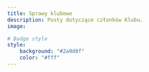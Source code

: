 ```yaml
---
title: Sprawy klubowe
description: Posty dotyczące członków Klubu.
image:

# Badge style
style:
    background: "#2a9d8f"
    color: "#fff"
---
```


